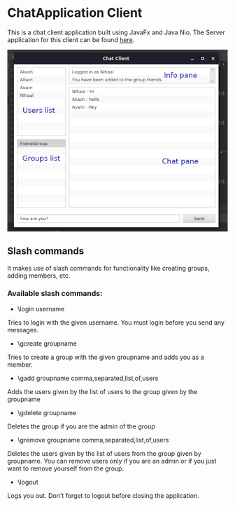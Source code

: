 # ChatApplication Client

This is a chat client application built using JavaFx and Java Nio.
The Server application for this client can be found [here](https://github.com/nifey/ChatApplication-Server).

![Screenshot](https://github.com/nifey/ChatApplication-Client/blob/master/Screenshot.png)

## Slash commands

It makes use of slash commands for functionality like creating groups, adding members, etc.

### Available slash commands:
* \login username

Tries to login with the given username. You must login before you send any messages.

* \gcreate groupname

Tries to create a group with the given groupname and adds you as a member.

* \gadd groupname comma,separated,list,of,users

Adds the users given by the list of users to the group given by the groupname

* \gdelete groupname

Deletes the group if you are the admin of the group

* \gremove groupname comma,separated,list,of,users

Deletes the users given by the list of users from the group given by groupname. You can remove users only if you are an admin or if you just want to remove yourself from the group.

* \logout

Logs you out. Don't forget to logout before closing the application.
